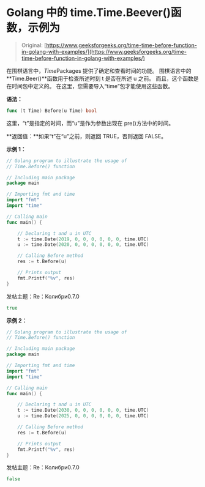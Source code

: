# Golang 中的 time.Time.Beever()函数，示例为

> Original: [https://www.geeksforgeeks.org/time-time-before-function-in-golang-with-examples/](https://www.geeksforgeeks.org/time-time-before-function-in-golang-with-examples/)

在围棋语言中，*Time*Packages 提供了确定和查看时间的功能。 围棋语言中的**Time.Beer()**函数用于检查所述时刻 t 是否在所述 u 之前。 而且，这个函数是在时间包中定义的。 在这里，您需要导入“time”包才能使用这些函数。

**语法：**

```go
func (t Time) Before(u Time) bool

```

这里，“t”是指定的时间，而“u”是作为参数出现在 pre()方法中的时间。

**返回值：**如果“t”在“u”之前，则返回 TRUE，否则返回 FALSE。

**示例 1：**

```go
// Golang program to illustrate the usage of
// Time.Before() function

// Including main package
package main

// Importing fmt and time
import "fmt"
import "time"

// Calling main
func main() {

    // Declaring t and u in UTC
    t := time.Date(2019, 0, 0, 0, 0, 0, 0, time.UTC)
    u := time.Date(2020, 0, 0, 0, 0, 0, 0, time.UTC)

    // Calling Before method
    res := t.Before(u)

    // Prints output
    fmt.Printf("%v", res)
}
```

发帖主题：Re：Колибри0.7.0

```go
true

```

**示例 2：**

```go
// Golang program to illustrate the usage of
// Time.Before() function

// Including main package
package main

// Importing fmt and time
import "fmt"
import "time"

// Calling main
func main() {

    // Declaring t and u in UTC
    t := time.Date(2030, 0, 0, 0, 0, 0, 0, time.UTC)
    u := time.Date(2025, 0, 0, 0, 0, 0, 0, time.UTC)

    // Calling Before method
    res := t.Before(u)

    // Prints output
    fmt.Printf("%v", res)
}
```

发帖主题：Re：Колибри0.7.0

```go
false

```